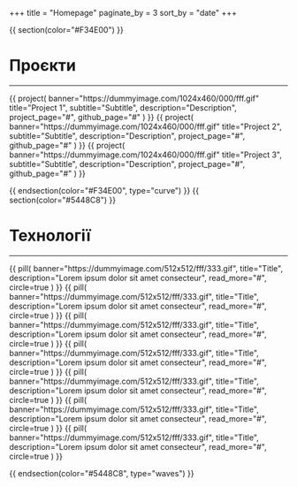 +++
title = "Homepage"
paginate_by = 3
sort_by = "date"
+++

{{ section(color="#F34E00") }}

# Проєкти
<hr class="big-hr">
<div class="row">
    {{ 
        project(
            banner="https://dummyimage.com/1024x460/000/fff.gif"
            title="Project 1", 
            subtitle="Subtitle", 
            description="Description",
            project_page="#",
            github_page="#"
        ) 
    }}
    {{ 
        project(
            banner="https://dummyimage.com/1024x460/000/fff.gif"
            title="Project 2", 
            subtitle="Subtitle", 
            description="Description",
            project_page="#",
            github_page="#"
        ) 
    }}
    {{ 
        project(
            banner="https://dummyimage.com/1024x460/000/fff.gif"
            title="Project 3", 
            subtitle="Subtitle", 
            description="Description",
            project_page="#",
            github_page="#"
        ) 
    }}
</div>

{{ endsection(color="#F34E00", type="curve") }}
{{ section(color="#5448C8") }}

# Технології
<hr class="big-hr">
<div class="row">
    {{
        pill(
            banner="https://dummyimage.com/512x512/fff/333.gif",
            title="Title",
            description="Lorem ipsum dolor sit amet consecteur",
            read_more="#",
            circle=true
        )
    }}
    {{
        pill(
            banner="https://dummyimage.com/512x512/fff/333.gif",
            title="Title",
            description="Lorem ipsum dolor sit amet consecteur",
            read_more="#",
            circle=true
        )
    }}
    {{
        pill(
            banner="https://dummyimage.com/512x512/fff/333.gif",
            title="Title",
            description="Lorem ipsum dolor sit amet consecteur",
            read_more="#",
            circle=true
        )
    }}
    {{
        pill(
            banner="https://dummyimage.com/512x512/fff/333.gif",
            title="Title",
            description="Lorem ipsum dolor sit amet consecteur",
            read_more="#",
            circle=true
        )
    }}
    {{
        pill(
            banner="https://dummyimage.com/512x512/fff/333.gif",
            title="Title",
            description="Lorem ipsum dolor sit amet consecteur",
            read_more="#",
            circle=true
        )
    }}
    {{
        pill(
            banner="https://dummyimage.com/512x512/fff/333.gif",
            title="Title",
            description="Lorem ipsum dolor sit amet consecteur",
            read_more="#",
            circle=true
        )
    }}
    {{
        pill(
            banner="https://dummyimage.com/512x512/fff/333.gif",
            title="Title",
            description="Lorem ipsum dolor sit amet consecteur",
            read_more="#",
            circle=true
        )
    }}
</div>

{{ endsection(color="#5448C8", type="waves") }}